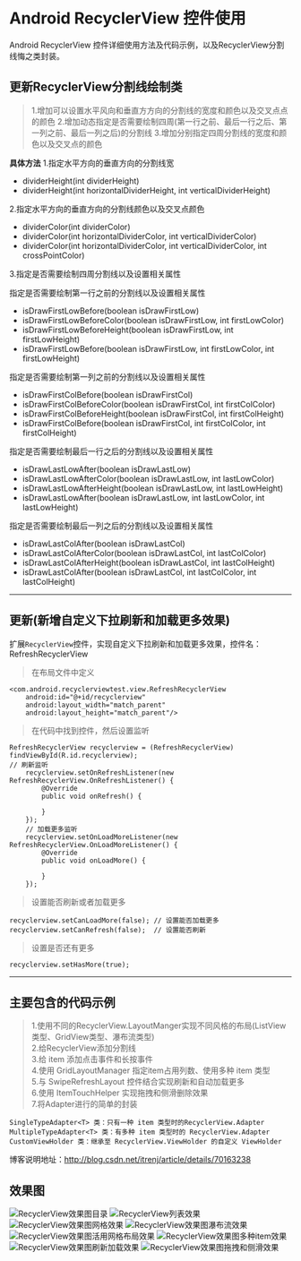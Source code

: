 # Android RecyclerView 控件使用
Android RecyclerView 控件详细使用方法及代码示例，以及RecyclerView分割线悔之类封装。

## 更新RecyclerView分割线绘制类
> 1.增加可以设置水平风向和垂直方方向的分割线的宽度和颜色以及交叉点点的颜色
> 2.增加动态指定是否需要绘制四周(第一行之前、最后一行之后、第一列之前、最后一列之后)的分割线
> 3.增加分别指定四周分割线的宽度和颜色以及交叉点的颜色

**具体方法**
1.指定水平方向的垂直方向的分割线宽
* dividerHeight(int dividerHeight)
* dividerHeight(int horizontalDividerHeight, int verticalDividerHeight)

2.指定水平方向的垂直方向的分割线颜色以及交叉点颜色
* dividerColor(int dividerColor)
* dividerColor(int horizontalDividerColor, int verticalDividerColor)
* dividerColor(int horizontalDividerColor, int verticalDividerColor, int crossPointColor)

3.指定是否需要绘制四周分割线以及设置相关属性

指定是否需要绘制第一行之前的分割线以及设置相关属性
* isDrawFirstLowBefore(boolean isDrawFirstLow)
* isDrawFirstLowBeforeColor(boolean isDrawFirstLow, int firstLowColor)
* isDrawFirstLowBeforeHeight(boolean isDrawFirstLow, int firstLowHeight)
* isDrawFirstLowBefore(boolean isDrawFirstLow, int firstLowColor, int firstLowHeight)

指定是否需要绘制第一列之前的分割线以及设置相关属性
* isDrawFirstColBefore(boolean isDrawFirstCol)
* isDrawFirstColBeforeColor(boolean isDrawFirstCol, int firstColColor)
* isDrawFirstColBeforeHeight(boolean isDrawFirstCol, int firstColHeight)
* isDrawFirstColBefore(boolean isDrawFirstCol, int firstColColor, int firstColHeight)

指定是否需要绘制最后一行之后的分割线以及设置相关属性
* isDrawLastLowAfter(boolean isDrawLastLow)
* isDrawLastLowAfterColor(boolean isDrawLastLow, int lastLowColor)
* isDrawLastLowAfterHeight(boolean isDrawLastLow, int lastLowHeight)
* isDrawLastLowAfter(boolean isDrawLastLow, int lastLowColor, int lastLowHeight)

指定是否需要绘制最后一列之后的分割线以及设置相关属性
* isDrawLastColAfter(boolean isDrawLastCol)
* isDrawLastColAfterColor(boolean isDrawLastCol, int lastColColor)
* isDrawLastColAfterHeight(boolean isDrawLastCol, int lastColHeight)
* isDrawLastColAfter(boolean isDrawLastCol, int lastColColor, int lastColHeight)

---
## 更新(新增自定义下拉刷新和加载更多效果)
扩展`RecyclerView`控件，实现自定义下拉刷新和加载更多效果，控件名：RefreshRecyclerView
> 在布局文件中定义

	<com.android.recyclerviewtest.view.RefreshRecyclerView
        android:id="@+id/recyclerview"
        android:layout_width="match_parent"
        android:layout_height="match_parent"/>
> 在代码中找到控件，然后设置监听

	RefreshRecyclerView recyclerview = (RefreshRecyclerView) findViewById(R.id.recyclerview);
	// 刷新监听
        recyclerview.setOnRefreshListener(new RefreshRecyclerView.OnRefreshListener() {
            @Override
            public void onRefresh() {

            }
        });
        // 加载更多监听
        recyclerview.setOnLoadMoreListener(new RefreshRecyclerView.OnLoadMoreListener() {
            @Override
            public void onLoadMore() {

            }
        });
> 设置能否刷新或者加载更多

	recyclerview.setCanLoadMore(false); // 设置能否加载更多
    recyclerview.setCanRefresh(false);  // 设置能否刷新
> 设置是否还有更多

	recyclerview.setHasMore(true);

---
## 主要包含的代码示例
> 1.使用不同的RecyclerView.LayoutManger实现不同风格的布局(ListView类型、GridView类型、瀑布流类型)  
> 2.给RecyclerView添加分割线  
> 3.给 item 添加点击事件和长按事件  
> 4.使用 GridLayoutManager 指定item占用列数、使用多种 item 类型  
> 5.与 SwipeRefreshLayout 控件结合实现刷新和自动加载更多  
> 6.使用 ItemTouchHelper 实现拖拽和侧滑删除效果  
> 7.将Adapter进行的简单的封装

	SingleTypeAdapter<T> 类：只有一种 item 类型时的RecyclerView.Adapter
	MultipleTypeAdapter<T> 类：有多种 item 类型时的 RecyclerView.Adapter
	CustomViewHolder 类：继承至 RecyclerView.ViewHolder 的自定义 ViewHolder

博客说明地址：<http://blog.csdn.net/itrenj/article/details/70163238>
## 效果图
![RecyclerView效果图目录](https://github.com/itrenjunhua/RecyclerViewTest/raw/master/images/image1.png)   ![RecyclerView列表效果](https://github.com/itrenjunhua/RecyclerViewTest/raw/master/images/image2.gif)  ![RecyclerView效果图网格效果](https://github.com/itrenjunhua/RecyclerViewTest/raw/master/images/image3.gif)   ![RecyclerView效果图瀑布流效果](https://github.com/itrenjunhua/RecyclerViewTest/raw/master/images/image4.gif)   ![RecyclerView效果图活用网格布局效果](https://github.com/itrenjunhua/RecyclerViewTest/raw/master/images/image5.gif)   ![RecyclerView效果图多种item效果](https://github.com/itrenjunhua/RecyclerViewTest/raw/master/images/image6.gif)   ![RecyclerView效果图刷新加载效果](https://github.com/itrenjunhua/RecyclerViewTest/raw/master/images/image7.gif)   ![RecyclerView效果图拖拽和侧滑效果](https://github.com/itrenjunhua/RecyclerViewTest/raw/master/images/image8.gif)
